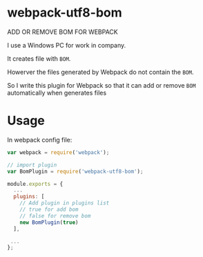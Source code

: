 # webpack-utf8-bom
ADD OR REMOVE BOM FOR WEBPACK

I use a Windows PC for work in company. 

It creates file with `BOM`.

Howerver the files generated by Webpack do not contain the `BOM`.

So I write this plugin for Webpack so that it can add or remove `BOM` automatically when generates files

# Usage
In webpack config file:

```javascript
var webpack = require('webpack');

// import plugin
var BomPlugin = require('webpack-utf8-bom');

module.exports = {
  ...
  plugins: [
    // Add plugin in plugins list
    // true for add bom
    // false for remove bom
    new BomPlugin(true)
  ],

 ...
};
```
